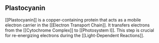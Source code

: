 ## Plastocyanin  
[[Plastocyanin]] is a copper-containing protein that acts as a mobile electron carrier in the [[Electron Transport Chain]]. It transfers electrons from the [[Cytochrome Complex]] to [[Photosystem I]]. This step is crucial for re-energizing electrons during the [[Light-Dependent Reactions]].
